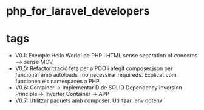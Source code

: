 # php_for_laravel_developers

# tags

- V0.1: Exemple Hello World! de PHP i HTML sense separation of concerns --> sense MCV
- V0.5: Refactorització feta per a POO i afegit composer.json per funcionar amb
  autoloads i no necessirar requireds. Explicat com funcionen els namespaces a
  PHP.
- V0.6: Container -> Implementar D de SOLID Dependency Inversion Principle -> Inverter Container -> APP
- V0.7: Utilitzar paquets amb composer. Utilitzar .env dotenv
